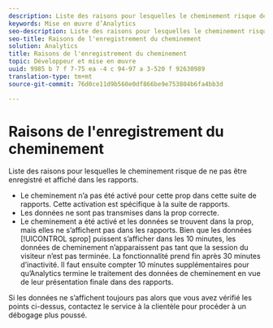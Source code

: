 ```yaml
---
description: Liste des raisons pour lesquelles le cheminement risque de ne pas être enregistré et affiché dans les rapports.
keywords: Mise en œuvre d’Analytics
seo-description: Liste des raisons pour lesquelles le cheminement risque de ne pas être enregistré et affiché dans les rapports.
seo-title: Raisons de l'enregistrement du cheminement
solution: Analytics
title: Raisons de l'enregistrement du cheminement
topic: Développeur et mise en œuvre
uuid: 9985 b 7 f 7-75 ea -4 c 94-97 a 3-520 f 92630989
translation-type: tm+mt
source-git-commit: 76d0ce11d9b560e0df866be9e753804b6fa4bb3d

---
```



# Raisons de l'enregistrement du cheminement

Liste des raisons pour lesquelles le cheminement risque de ne pas être enregistré et affiché dans les rapports.

* Le cheminement n’a pas été activé pour cette prop dans cette suite de rapports. Cette activation est spécifique à la suite de rapports.
* Les données ne sont pas transmises dans la prop correcte.
* Le cheminement a été activé et les données se trouvent dans la prop, mais elles ne s’affichent pas dans les rapports. Bien que les données [!UICONTROL sprop] puissent s’afficher dans les 10 minutes, les données de cheminement n’apparaissent pas tant que la session du visiteur n’est pas terminée. La fonctionnalité prend fin après 30 minutes d’inactivité. Il faut ensuite compter 10 minutes supplémentaires pour qu’Analytics termine le traitement des données de cheminement en vue de leur présentation finale dans des rapports.

Si les données ne s’affichent toujours pas alors que vous avez vérifié les points ci-dessus, contactez le service à la clientèle pour procéder à un débogage plus poussé.

